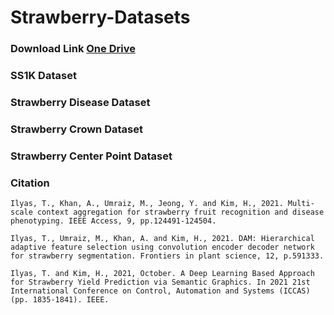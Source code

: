 # Strawberry-Datasets

### Download Link [One Drive](https://o365jbnu-my.sharepoint.com/:f:/g/personal/talha_student_jbnu_ac_kr/EtY7EzFK6LhEq2ibaVmK_V4BP712j8fZNUuz7DaqiZGFlA?e=QMWVhH)

### SS1K Dataset

### Strawberry Disease Dataset

### Strawberry Crown Dataset

### Strawberry Center Point Dataset

### Citation

```
Ilyas, T., Khan, A., Umraiz, M., Jeong, Y. and Kim, H., 2021. Multi-scale context aggregation for strawberry fruit recognition and disease phenotyping. IEEE Access, 9, pp.124491-124504.

Ilyas, T., Umraiz, M., Khan, A. and Kim, H., 2021. DAM: Hierarchical adaptive feature selection using convolution encoder decoder network for strawberry segmentation. Frontiers in plant science, 12, p.591333.

Ilyas, T. and Kim, H., 2021, October. A Deep Learning Based Approach for Strawberry Yield Prediction via Semantic Graphics. In 2021 21st International Conference on Control, Automation and Systems (ICCAS) (pp. 1835-1841). IEEE.
```
